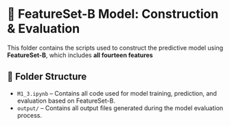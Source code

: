 # 🧩 FeatureSet-B Model: Construction & Evaluation

This folder contains the scripts used to construct the predictive model using **FeatureSet-B**, which includes **all fourteen features** 

## 📂 Folder Structure

- `M1_3.ipynb` – Contains all code used for model training, prediction, and evaluation based on FeatureSet-B.
- `output/` – Contains all output files generated during the model evaluation process.
